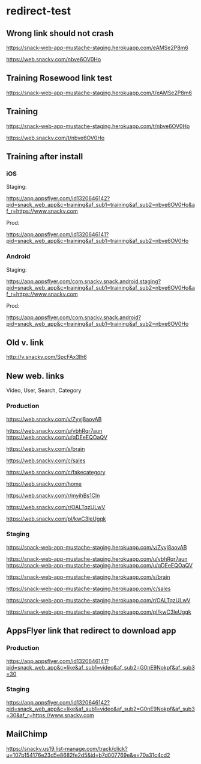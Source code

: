 # redirect-test

## Wrong link should not crash
https://snack-web-app-mustache-staging.herokuapp.com/eAMSe2P8m6

https://web.snackv.com/nbve6OV0Ho

## Training Rosewood link test

https://snack-web-app-mustache-staging.herokuapp.com/t/eAMSe2P8m6

## Training
https://snack-web-app-mustache-staging.herokuapp.com/t/nbve6OV0Ho

https://web.snackv.com/t/nbve6OV0Ho

## Training after install
### iOS
Staging:

https://app.appsflyer.com/id1320646142?pid=snack_web_app&c=training&af_sub1=training&af_sub2=nbve6OV0Ho&af_r=https://www.snackv.com

Prod:

https://app.appsflyer.com/id1320646141?pid=snack_web_app&c=training&af_sub1=training&af_sub2=nbve6OV0Ho

### Android
Staging:

https://app.appsflyer.com/com.snackv.snack.android.staging?pid=snack_web_app&c=training&af_sub1=training&af_sub2=nbve6OV0Ho&af_r=https://www.snackv.com

Prod:

https://app.appsflyer.com/com.snackv.snack.android?pid=snack_web_app&c=training&af_sub1=training&af_sub2=nbve6OV0Ho

## Old v. link
http://v.snackv.com/SpcFAx3lh6

## New web. links
Video, User, Search, Category

### Production
https://web.snackv.com/v/Zyvj8aovAB

https://web.snackv.com/u/vbhRqr7aun
https://web.snackv.com/u/qDEeEQOaQV

https://web.snackv.com/s/brain

https://web.snackv.com/c/sales

https://web.snackv.com/c/fakecategory

https://web.snackv.com/home

https://web.snackv.com/r/myihBs1Cln

https://web.snackv.com/r/OALTqzULwV

https://web.snackv.com/pl/kwC3leUgqk

### Staging
https://snack-web-app-mustache-staging.herokuapp.com/v/Zyvj8aovAB

https://snack-web-app-mustache-staging.herokuapp.com/u/vbhRqr7aun
https://snack-web-app-mustache-staging.herokuapp.com/u/qDEeEQOaQV

https://snack-web-app-mustache-staging.herokuapp.com/s/brain

https://snack-web-app-mustache-staging.herokuapp.com/c/sales

https://snack-web-app-mustache-staging.herokuapp.com/r/OALTqzULwV

https://snack-web-app-mustache-staging.herokuapp.com/pl/kwC3leUgqk



## AppsFlyer link that redirect to download app
### Production
https://app.appsflyer.com/id1320646141?pid=snack_web_app&c=like&af_sub1=video&af_sub2=G0nE9Nokpf&af_sub3=30


### Staging
https://app.appsflyer.com/id1320646142?pid=snack_web_app&c=like&af_sub1=video&af_sub2=G0nE9Nokpf&af_sub3=30&af_r=https://www.snackv.com

## MailChimp
https://snackv.us19.list-manage.com/track/click?u=107b154176e23d5e8682fe2d5&id=b7d007769e&e=70a31c4cd2
